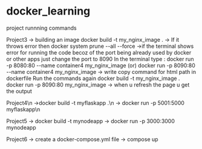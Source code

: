 # docker_learning

project runnning commands

Project3 
-> building an image 
docker  build -t my_nginx_image . 
-> If it throws error then 
docker system prune --all --force
->if the terminal shows error for running the code becoz of the port being already used by docker or other apps just change the port to 8090
In the terminal type : 
docker run -p 8080:80 --name container4 my_nginx_image (or)
docker run -p 8090:80 --name container4 my_nginx_image
-> write copy command for html path in dockerfile
Run the commands again 
docker build -t my_nginx_image . 
docker run -p 8090:80 my_nginx_image
-> when u refresh the page u get the output 


Project4\n
->docker build -t myflaskapp .\n
-> docker run -p 5001:5000 myflaskapp\n


Project5
-> docker build -t mynodeapp
-> docker run -p 3000:3000 mynodeapp


Project6
-> create a docker-compose.yml file 
-> compose up 
